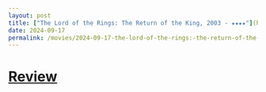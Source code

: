 ```yaml
---
layout: post
title: ["The Lord of the Rings: The Return of the King, 2003 - ★★★★"](https://letterboxd.com/pavlesap/film/the-lord-of-the-rings-the-return-of-the-king/1/) #"The Lord of the Rings: The Return of the King, 2003 - ★★★★"
date: 2024-09-17
permalink: /movies/2024-09-17-the-lord-of-the-rings:-the-return-of-the-king,-2003---★★★★/
---
```


# [Review](https://letterboxd.com/pavlesap/film/the-lord-of-the-rings-the-return-of-the-king/1/)

